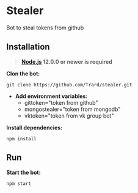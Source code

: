 # Stealer

Bot to steal tokens from github

## Installation
> **[Node.js](https://nodejs.org/) 12.0.0 or newer is required**
 
**Clon the bot:**
```
git clone https://github.com/Trard/stealer.git
```

- **Add environment variables:**
    - gittoken="token from github"
    - mongostealer="token from mongodb"
    - vktoken="token from vk group bot"

**Install dependencies:**
```
npm install
```

## Run
**Start the bot:**
```
npm start
```
